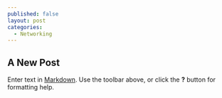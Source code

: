 ```yaml
---
published: false
layout: post
categories:
  - Networking
---
```

## A New Post

Enter text in [Markdown](http://daringfireball.net/projects/markdown/). Use the toolbar above, or click the **?** button for formatting help.

